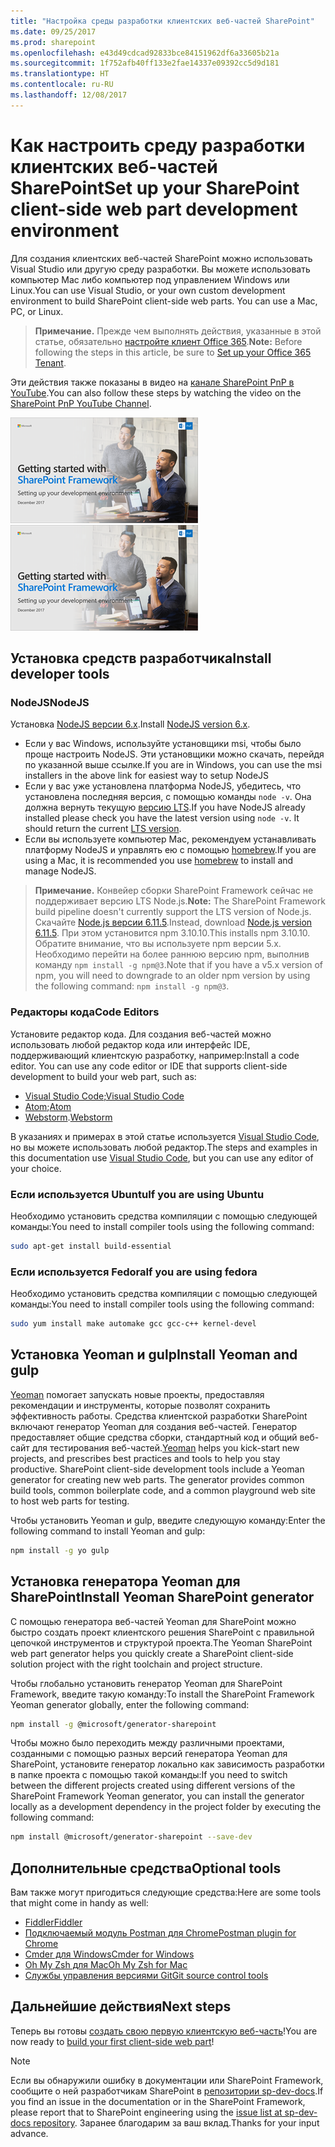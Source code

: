 ```yaml
---
title: "Настройка среды разработки клиентских веб-частей SharePoint"
ms.date: 09/25/2017
ms.prod: sharepoint
ms.openlocfilehash: e43d49cdcad92833bce84151962df6a33605b21a
ms.sourcegitcommit: 1f752afb40ff133e2fae14337e09392cc5d9d181
ms.translationtype: HT
ms.contentlocale: ru-RU
ms.lasthandoff: 12/08/2017
---
```

# <a name="set-up-your-sharepoint-client-side-web-part-development-environment"></a><span data-ttu-id="55e6a-102">Как настроить среду разработки клиентских веб-частей SharePoint</span><span class="sxs-lookup"><span data-stu-id="55e6a-102">Set up your SharePoint client-side web part development environment</span></span>

<span data-ttu-id="55e6a-p101">Для создания клиентских веб-частей SharePoint можно использовать Visual Studio или другую среду разработки. Вы можете использовать компьютер Mac либо компьютер под управлением Windows или Linux.</span><span class="sxs-lookup"><span data-stu-id="55e6a-p101">You can use Visual Studio, or your own custom development environment to build SharePoint client-side web parts. You can use a Mac, PC, or Linux.</span></span>

><span data-ttu-id="55e6a-105">**Примечание.** Прежде чем выполнять действия, указанные в этой статье, обязательно [настройте клиент Office 365](./set-up-your-developer-tenant.md).</span><span class="sxs-lookup"><span data-stu-id="55e6a-105">**Note:** Before following the steps in this article, be sure to [Set up your Office 365 Tenant](./set-up-your-developer-tenant.md).</span></span>

<span data-ttu-id="55e6a-106">Эти действия также показаны в видео на [канале SharePoint PnP в YouTube](https://www.youtube.com/watch?v=MvlOEzTASXU&index=1&list=PLR9nK3mnD-OXvSWvS2zglCzz4iplhVrKq).</span><span class="sxs-lookup"><span data-stu-id="55e6a-106">You can also follow these steps by watching the video on the [SharePoint PnP YouTube Channel](https://www.youtube.com/watch?v=MvlOEzTASXU&index=1&list=PLR9nK3mnD-OXvSWvS2zglCzz4iplhVrKq).</span></span>

<span data-ttu-id="55e6a-107"><a href="https://www.youtube.com/watch?v=MvlOEzTASXU&index=1&list=PLR9nK3mnD-OXvSWvS2zglCzz4iplhVrKq"> <img src="../images/spfx-youtube-tutorial0.png" alt="Screenshot of the YouTube video player for this tutorial" />
</a></span><span class="sxs-lookup"><span data-stu-id="55e6a-107"><a href="https://www.youtube.com/watch?v=MvlOEzTASXU&index=1&list=PLR9nK3mnD-OXvSWvS2zglCzz4iplhVrKq"> <img src="../images/spfx-youtube-tutorial0.png" alt="Screenshot of the YouTube video player for this tutorial" />
</a></span></span>

## <a name="install-developer-tools"></a><span data-ttu-id="55e6a-108">Установка средств разработчика</span><span class="sxs-lookup"><span data-stu-id="55e6a-108">Install developer tools</span></span>

### <a name="nodejs"></a><span data-ttu-id="55e6a-109">NodeJS</span><span class="sxs-lookup"><span data-stu-id="55e6a-109">NodeJS</span></span>

<span data-ttu-id="55e6a-110">Установка [NodeJS версии 6.x](https://nodejs.org/download/release/latest-v6.x/).</span><span class="sxs-lookup"><span data-stu-id="55e6a-110">Install [NodeJS version 6.x](https://nodejs.org/download/release/latest-v6.x/).</span></span> 

* <span data-ttu-id="55e6a-111">Если у вас Windows, используйте установщики msi, чтобы было проще настроить NodeJS. Эти установщики можно скачать, перейдя по указанной выше ссылке.</span><span class="sxs-lookup"><span data-stu-id="55e6a-111">If you are in Windows, you can use the msi installers in the above link for easiest way to setup NodeJS</span></span>
* <span data-ttu-id="55e6a-p102">Если у вас уже установлена платформа NodeJS, убедитесь, что установлена последняя версия, с помощью команды `node -v`. Она должна вернуть текущую [версию LTS](https://nodejs.org/en/download/).</span><span class="sxs-lookup"><span data-stu-id="55e6a-p102">If you have NodeJS already installed please check you have the latest version using `node -v`. It should return the current [LTS version](https://nodejs.org/en/download/).</span></span> 
* <span data-ttu-id="55e6a-114">Если вы используете компьютер Mac, рекомендуем устанавливать платформу NodeJS и управлять ею с помощью [homebrew](http://brew.sh/).</span><span class="sxs-lookup"><span data-stu-id="55e6a-114">If you are using a Mac, it is recommended you use [homebrew](http://brew.sh/) to install and manage NodeJS.</span></span> 

><span data-ttu-id="55e6a-115">**Примечание.** Конвейер сборки SharePoint Framework сейчас не поддерживает версию LTS Node.js.</span><span class="sxs-lookup"><span data-stu-id="55e6a-115">**Note:** The SharePoint Framework build pipeline doesn't currently support the LTS version of Node.js.</span></span> <span data-ttu-id="55e6a-116">Скачайте [Node.js версии 6.11.5](https://nodejs.org/download/release/latest-v6.x/).</span><span class="sxs-lookup"><span data-stu-id="55e6a-116">Instead, download [Node.js version 6.11.5](https://nodejs.org/download/release/latest-v6.x/).</span></span> <span data-ttu-id="55e6a-117">При этом установится npm 3.10.10.</span><span class="sxs-lookup"><span data-stu-id="55e6a-117">This installs npm 3.10.10.</span></span> <span data-ttu-id="55e6a-118">Обратите внимание, что вы используете npm версии 5.x. Необходимо перейти на более раннюю версию npm, выполнив команду `npm install -g npm@3`.</span><span class="sxs-lookup"><span data-stu-id="55e6a-118">Note that if you have a v5.x version of npm, you will need to downgrade to an older npm version by using the following command: `npm install -g npm@3`.</span></span>

### <a name="code-editors"></a><span data-ttu-id="55e6a-119">Редакторы кода</span><span class="sxs-lookup"><span data-stu-id="55e6a-119">Code Editors</span></span>

<span data-ttu-id="55e6a-p104">Установите редактор кода. Для создания веб-частей можно использовать любой редактор кода или интерфейс IDE, поддерживающий клиентскую разработку, например:</span><span class="sxs-lookup"><span data-stu-id="55e6a-p104">Install a code editor. You can use any code editor or IDE that supports client-side development to build your web part, such as:</span></span>

* <span data-ttu-id="55e6a-122">[Visual Studio Code](https://code.visualstudio.com/);</span><span class="sxs-lookup"><span data-stu-id="55e6a-122">[Visual Studio Code](https://code.visualstudio.com/)</span></span>
* <span data-ttu-id="55e6a-123">[Atom](https://atom.io);</span><span class="sxs-lookup"><span data-stu-id="55e6a-123">[Atom](https://atom.io)</span></span>
* <span data-ttu-id="55e6a-124">[Webstorm](https://www.jetbrains.com/webstorm).</span><span class="sxs-lookup"><span data-stu-id="55e6a-124">[Webstorm](https://www.jetbrains.com/webstorm)</span></span>

<span data-ttu-id="55e6a-125">В указаниях и примерах в этой статье используется [Visual Studio Code](https://code.visualstudio.com/), но вы можете использовать любой редактор.</span><span class="sxs-lookup"><span data-stu-id="55e6a-125">The steps and examples in this documentation use [Visual Studio Code](https://code.visualstudio.com/), but you can use any editor of your choice.</span></span>

### <a name="if-you-are-using-ubuntu"></a><span data-ttu-id="55e6a-126">Если используется Ubuntu</span><span class="sxs-lookup"><span data-stu-id="55e6a-126">If you are using Ubuntu</span></span>

<span data-ttu-id="55e6a-127">Необходимо установить средства компиляции с помощью следующей команды:</span><span class="sxs-lookup"><span data-stu-id="55e6a-127">You need to install compiler tools using the following command:</span></span>

```sh
sudo apt-get install build-essential
```

### <a name="if-you-are-using-fedora"></a><span data-ttu-id="55e6a-128">Если используется Fedora</span><span class="sxs-lookup"><span data-stu-id="55e6a-128">If you are using fedora</span></span>

<span data-ttu-id="55e6a-129">Необходимо установить средства компиляции с помощью следующей команды:</span><span class="sxs-lookup"><span data-stu-id="55e6a-129">You need to install compiler tools using the following command:</span></span>

```sh
sudo yum install make automake gcc gcc-c++ kernel-devel
```

## <a name="install-yeoman-and-gulp"></a><span data-ttu-id="55e6a-130">Установка Yeoman и gulp</span><span class="sxs-lookup"><span data-stu-id="55e6a-130">Install Yeoman and gulp</span></span>

<span data-ttu-id="55e6a-p105">[Yeoman](http://yeoman.io/) помогает запускать новые проекты, предоставляя рекомендации и инструменты, которые позволят сохранить эффективность работы. Средства клиентской разработки SharePoint включают генератор Yeoman для создания веб-частей. Генератор предоставляет общие средства сборки, стандартный код и общий веб-сайт для тестирования веб-частей.</span><span class="sxs-lookup"><span data-stu-id="55e6a-p105">[Yeoman](http://yeoman.io/) helps you kick-start new projects, and prescribes best practices and tools to help you stay productive. SharePoint client-side development tools include a Yeoman generator for creating new web parts. The generator provides common build tools, common boilerplate code, and a common playground web site to host web parts for testing.</span></span>

<span data-ttu-id="55e6a-134">Чтобы установить Yeoman и gulp, введите следующую команду:</span><span class="sxs-lookup"><span data-stu-id="55e6a-134">Enter the following command to install Yeoman and gulp:</span></span>

```sh
npm install -g yo gulp
```

## <a name="install-yeoman-sharepoint-generator"></a><span data-ttu-id="55e6a-135">Установка генератора Yeoman для SharePoint</span><span class="sxs-lookup"><span data-stu-id="55e6a-135">Install Yeoman SharePoint generator</span></span>

<span data-ttu-id="55e6a-136">С помощью генератора веб-частей Yeoman для SharePoint можно быстро создать проект клиентского решения SharePoint с правильной цепочкой инструментов и структурой проекта.</span><span class="sxs-lookup"><span data-stu-id="55e6a-136">The Yeoman SharePoint web part generator helps you quickly create a SharePoint client-side solution project with the right toolchain and project structure.</span></span>

<span data-ttu-id="55e6a-137">Чтобы глобально установить генератор Yeoman для SharePoint Framework, введите такую команду:</span><span class="sxs-lookup"><span data-stu-id="55e6a-137">To install the SharePoint Framework Yeoman generator globally, enter the following command:</span></span>

```sh
npm install -g @microsoft/generator-sharepoint
```

<span data-ttu-id="55e6a-138">Чтобы можно было переходить между различными проектами, созданными с помощью разных версий генератора Yeoman для SharePoint, установите генератор локально как зависимость разработки в папке проекта с помощью такой команды:</span><span class="sxs-lookup"><span data-stu-id="55e6a-138">If you need to switch between the different projects created using different versions of the SharePoint Framework Yeoman generator, you can install the generator locally as a development dependency in the project folder by executing the following command:</span></span>

```sh
npm install @microsoft/generator-sharepoint --save-dev
```

## <a name="optional-tools"></a><span data-ttu-id="55e6a-139">Дополнительные средства</span><span class="sxs-lookup"><span data-stu-id="55e6a-139">Optional tools</span></span>

<span data-ttu-id="55e6a-140">Вам также могут пригодиться следующие средства:</span><span class="sxs-lookup"><span data-stu-id="55e6a-140">Here are some tools that might come in handy as well:</span></span>

* [<span data-ttu-id="55e6a-141">Fiddler</span><span class="sxs-lookup"><span data-stu-id="55e6a-141">Fiddler</span></span>](http://www.telerik.com/fiddler)
* [<span data-ttu-id="55e6a-142">Подключаемый модуль Postman для Chrome</span><span class="sxs-lookup"><span data-stu-id="55e6a-142">Postman plugin for Chrome</span></span>](https://www.getpostman.com/docs/introduction)
* [<span data-ttu-id="55e6a-143">Cmder для Windows</span><span class="sxs-lookup"><span data-stu-id="55e6a-143">Cmder for Windows</span></span>](http://cmder.net/)
* [<span data-ttu-id="55e6a-144">Oh My Zsh для Mac</span><span class="sxs-lookup"><span data-stu-id="55e6a-144">Oh My Zsh for Mac</span></span>](http://ohmyz.sh/)
* [<span data-ttu-id="55e6a-145">Службы управления версиями Git</span><span class="sxs-lookup"><span data-stu-id="55e6a-145">Git source control tools</span></span>](https://git-scm.com/)

## <a name="next-steps"></a><span data-ttu-id="55e6a-146">Дальнейшие действия</span><span class="sxs-lookup"><span data-stu-id="55e6a-146">Next steps</span></span>

<span data-ttu-id="55e6a-147">Теперь вы готовы [создать свою первую клиентскую веб-часть](web-parts/get-started/build-a-hello-world-web-part.md)!</span><span class="sxs-lookup"><span data-stu-id="55e6a-147">You are now ready to [build your first client-side web part](web-parts/get-started/build-a-hello-world-web-part.md)!</span></span>

> [!NOTE]
> <span data-ttu-id="55e6a-148">Если вы обнаружили ошибку в документации или SharePoint Framework, сообщите о ней разработчикам SharePoint в [репозитории sp-dev-docs](https://github.com/SharePoint/sp-dev-docs/issues).</span><span class="sxs-lookup"><span data-stu-id="55e6a-148">If you find an issue in the documentation or in the SharePoint Framework, please report that to SharePoint engineering using the [issue list at sp-dev-docs repository](https://github.com/SharePoint/sp-dev-docs/issues).</span></span> <span data-ttu-id="55e6a-149">Заранее благодарим за ваш вклад.</span><span class="sxs-lookup"><span data-stu-id="55e6a-149">Thanks for your input advance.</span></span>